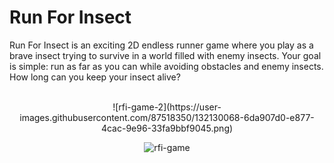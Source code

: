 # Run For Insect

<p>
Run For Insect is an exciting 2D endless runner game where you play as a brave insect trying to survive in a world filled with enemy insects. Your goal is simple: run as far as you can while avoiding obstacles and enemy insects. How long can you keep your insect alive?
</p>

<br/>

<div align="center">
![rfi-game-2](https://user-images.githubusercontent.com/87518350/132130068-6da907d0-e877-4cac-9e96-33fa9bbf9045.png)

<br/>

![rfi-game](https://user-images.githubusercontent.com/87518350/132130071-2b49a05f-18fd-496c-9b1a-3b2befb199e3.png)
</div>

